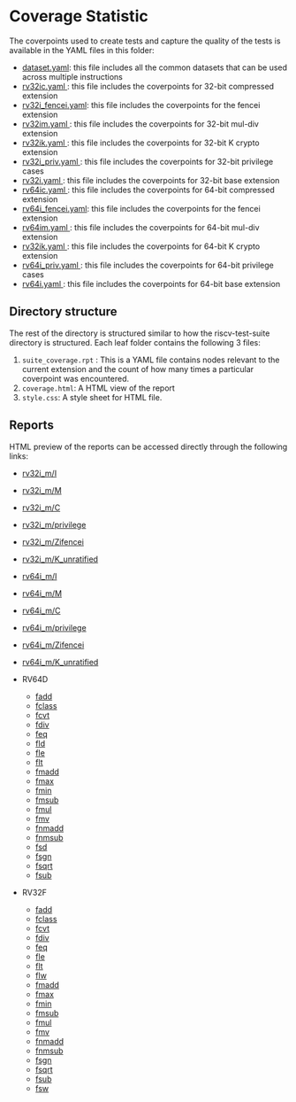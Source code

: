 # Coverage Statistic

The coverpoints used to create tests and capture the quality of the tests is available in the YAML
files in this folder:

- [dataset.yaml](dataset.yaml): this file includes all the common datasets that can be used across multiple instructions
- [rv32ic.yaml      ](rv32ic.yaml): this file includes the coverpoints for 32-bit compressed extension
- [rv32i_fencei.yaml](rv32i_fencei.yaml): this file includes the coverpoints for the fencei extension
- [rv32im.yaml      ](rv32im.yaml): this file includes the coverpoints for 32-bit mul-div extension
- [rv32ik.yaml      ](rv32ik.yaml): this file includes the coverpoints for 32-bit K crypto extension
- [rv32i_priv.yaml  ](rv32i_priv.yaml): this file includes the coverpoints for 32-bit privilege cases
- [rv32i.yaml       ](rv32i.yaml): this file includes the coverpoints for 32-bit base extension
- [rv64ic.yaml      ](rv64ic.yaml): this file includes the coverpoints for 64-bit compressed extension
- [rv64i_fencei.yaml](rv64i_fencei.yaml): this file includes the coverpoints for the fencei extension
- [rv64im.yaml      ](rv64im.yaml): this file includes the coverpoints for 64-bit mul-div extension
- [rv32ik.yaml      ](rv64ik.yaml): this file includes the coverpoints for 64-bit K crypto extension
- [rv64i_priv.yaml  ](rv64i_priv.yaml): this file includes the coverpoints for 64-bit privilege cases
- [rv64i.yaml       ](rv64i.yaml): this file includes the coverpoints for 64-bit base extension


## Directory structure
The rest of the directory is structured similar to how the riscv-test-suite directory is structured.
Each leaf folder contains the following 3 files:
1. ``suite_coverage.rpt`` : This is a YAML file contains nodes relevant to the current extension and the count of how many times a particular coverpoint was encountered.
2. ``coverage.html``: A HTML view of the report
4. ``style.css``: A style sheet for HTML file.

## Reports

HTML preview of the reports can be accessed directly through the following links:

- [rv32i_m/I](https://htmlpreview.github.io/?https://github.com/riscv-non-isa/riscv-arch-test/blob/master/riscv-test-stats/coverage/rv32i_m/I/coverage.html)
- [rv32i_m/M](https://htmlpreview.github.io/?https://github.com/riscv-non-isa/riscv-arch-test/blob/master/riscv-test-stats/coverage/rv32i_m/M/coverage.html)
- [rv32i_m/C](https://htmlpreview.github.io/?https://github.com/riscv-non-isa/riscv-arch-test/blob/master/riscv-test-stats/coverage/rv32i_m/C/coverage.html)
- [rv32i_m/privilege](https://htmlpreview.github.io/?https://github.com/riscv-non-isa/riscv-arch-test/blob/master/riscv-test-stats/coverage/rv32i_m/privilege/coverage.html)
- [rv32i_m/Zifencei](https://htmlpreview.github.io/?https://github.com/riscv-non-isa/riscv-arch-test/blob/master/riscv-test-stats/coverage/rv32i_m/Zifencei/coverage.html)
- [rv32i_m/K_unratified](https://htmlpreview.github.io/?https://github.com/riscv-non-isa/riscv-arch-test/blob/master/riscv-test-stats/coverage/rv32i_m/K_unratified/coverage.html)
- [rv64i_m/I](https://htmlpreview.github.io/?https://github.com/riscv-non-isa/riscv-arch-test/blob/master/riscv-test-stats/coverage/rv64i_m/I/coverage.html)
- [rv64i_m/M](https://htmlpreview.github.io/?https://github.com/riscv-non-isa/riscv-arch-test/blob/master/riscv-test-stats/coverage/rv64i_m/M/coverage.html)
- [rv64i_m/C](https://htmlpreview.github.io/?https://github.com/riscv-non-isa/riscv-arch-test/blob/master/riscv-test-stats/coverage/rv64i_m/C/coverage.html)
- [rv64i_m/privilege](https://htmlpreview.github.io/?https://github.com/riscv-non-isa/riscv-arch-test/blob/master/riscv-test-stats/coverage/rv64i_m/privilege/coverage.html)
- [rv64i_m/Zifencei](https://htmlpreview.github.io/?https://github.com/riscv-non-isa/riscv-arch-test/blob/master/riscv-test-stats/coverage/rv64i_m/Zifencei/coverage.html)
- [rv64i_m/K_unratified](https://htmlpreview.github.io/?https://github.com/riscv-non-isa/riscv-arch-test/blob/master/riscv-test-stats/coverage/rv64i_m/K_unratified/coverage.html)
- RV64D
  
  - [fadd  ](https://htmlpreview.github.io/?https://github.com/riscv-non-isa/riscv-arch-test/blob/master/riscv-test-stats/coverage/rv64i_m/D/rv64d_fadd/coverage.html)
  - [fclass](https://htmlpreview.github.io/?https://github.com/riscv-non-isa/riscv-arch-test/blob/master/riscv-test-stats/coverage/rv64i_m/D/rv64d_fclass/coverage.html)
  - [fcvt  ](https://htmlpreview.github.io/?https://github.com/riscv-non-isa/riscv-arch-test/blob/master/riscv-test-stats/coverage/rv64i_m/D/rv64d_fcvt/coverage.html)
  - [fdiv  ](https://htmlpreview.github.io/?https://github.com/riscv-non-isa/riscv-arch-test/blob/master/riscv-test-stats/coverage/rv64i_m/D/rv64d_fdiv/coverage.html)
  - [feq   ](https://htmlpreview.github.io/?https://github.com/riscv-non-isa/riscv-arch-test/blob/master/riscv-test-stats/coverage/rv64i_m/D/rv64d_feq/coverage.html)
  - [fld   ](https://htmlpreview.github.io/?https://github.com/riscv-non-isa/riscv-arch-test/blob/master/riscv-test-stats/coverage/rv64i_m/D/rv64d_fld/coverage.html)
  - [fle   ](https://htmlpreview.github.io/?https://github.com/riscv-non-isa/riscv-arch-test/blob/master/riscv-test-stats/coverage/rv64i_m/D/rv64d_fle/coverage.html)
  - [flt   ](https://htmlpreview.github.io/?https://github.com/riscv-non-isa/riscv-arch-test/blob/master/riscv-test-stats/coverage/rv64i_m/D/rv64d_flt/coverage.html)
  - [fmadd ](https://htmlpreview.github.io/?https://github.com/riscv-non-isa/riscv-arch-test/blob/master/riscv-test-stats/coverage/rv64i_m/D/rv64d_fmadd/coverage.html)
  - [fmax  ](https://htmlpreview.github.io/?https://github.com/riscv-non-isa/riscv-arch-test/blob/master/riscv-test-stats/coverage/rv64i_m/D/rv64d_fmax/coverage.html)
  - [fmin  ](https://htmlpreview.github.io/?https://github.com/riscv-non-isa/riscv-arch-test/blob/master/riscv-test-stats/coverage/rv64i_m/D/rv64d_fmin/coverage.html)
  - [fmsub ](https://htmlpreview.github.io/?https://github.com/riscv-non-isa/riscv-arch-test/blob/master/riscv-test-stats/coverage/rv64i_m/D/rv64d_fmsub/coverage.html)
  - [fmul  ](https://htmlpreview.github.io/?https://github.com/riscv-non-isa/riscv-arch-test/blob/master/riscv-test-stats/coverage/rv64i_m/D/rv64d_fmul/coverage.html)
  - [fmv   ](https://htmlpreview.github.io/?https://github.com/riscv-non-isa/riscv-arch-test/blob/master/riscv-test-stats/coverage/rv64i_m/D/rv64d_fmv/coverage.html)
  - [fnmadd](https://htmlpreview.github.io/?https://github.com/riscv-non-isa/riscv-arch-test/blob/master/riscv-test-stats/coverage/rv64i_m/D/rv64d_fnmadd/coverage.html)
  - [fnmsub](https://htmlpreview.github.io/?https://github.com/riscv-non-isa/riscv-arch-test/blob/master/riscv-test-stats/coverage/rv64i_m/D/rv64d_fnmsub/coverage.html)
  - [fsd   ](https://htmlpreview.github.io/?https://github.com/riscv-non-isa/riscv-arch-test/blob/master/riscv-test-stats/coverage/rv64i_m/D/rv64d_fsd/coverage.html)
  - [fsgn  ](https://htmlpreview.github.io/?https://github.com/riscv-non-isa/riscv-arch-test/blob/master/riscv-test-stats/coverage/rv64i_m/D/rv64d_fsgn/coverage.html)
  - [fsqrt ](https://htmlpreview.github.io/?https://github.com/riscv-non-isa/riscv-arch-test/blob/master/riscv-test-stats/coverage/rv64i_m/D/rv64d_fsqrt/coverage.html)
  - [fsub  ](https://htmlpreview.github.io/?https://github.com/riscv-non-isa/riscv-arch-test/blob/master/riscv-test-stats/coverage/rv64i_m/D/rv64d_fsub/coverage.html)
- RV32F
  
  - [fadd](https://htmlpreview.github.io/?https://github.com/riscv-non-isa/riscv-arch-test/blob/master/riscv-test-stats/coverage/rv32i_m/F/rv32f_fadd/coverage.html)
  - [fclass](https://htmlpreview.github.io/?https://github.com/riscv-non-isa/riscv-arch-test/blob/master/riscv-test-stats/coverage/rv32i_m/F/rv32f_fclass/coverage.html)
  - [fcvt](https://htmlpreview.github.io/?https://github.com/riscv-non-isa/riscv-arch-test/blob/master/riscv-test-stats/coverage/rv32i_m/F/rv32f_fcvt/coverage.html)
  - [fdiv](https://htmlpreview.github.io/?https://github.com/riscv-non-isa/riscv-arch-test/blob/master/riscv-test-stats/coverage/rv32i_m/F/rv32f_fdiv/coverage.html)
  - [feq](https://htmlpreview.github.io/?https://github.com/riscv-non-isa/riscv-arch-test/blob/master/riscv-test-stats/coverage/rv32i_m/F/rv32f_feq/coverage.html)
  - [fle](https://htmlpreview.github.io/?https://github.com/riscv-non-isa/riscv-arch-test/blob/master/riscv-test-stats/coverage/rv32i_m/F/rv32f_fle/coverage.html)
  - [flt](https://htmlpreview.github.io/?https://github.com/riscv-non-isa/riscv-arch-test/blob/master/riscv-test-stats/coverage/rv32i_m/F/rv32f_flt/coverage.html)
  - [flw](https://htmlpreview.github.io/?https://github.com/riscv-non-isa/riscv-arch-test/blob/master/riscv-test-stats/coverage/rv32i_m/F/rv32f_flw/coverage.html)
  - [fmadd](https://htmlpreview.github.io/?https://github.com/riscv-non-isa/riscv-arch-test/blob/master/riscv-test-stats/coverage/rv32i_m/F/rv32f_fmadd/coverage.html)
  - [fmax](https://htmlpreview.github.io/?https://github.com/riscv-non-isa/riscv-arch-test/blob/master/riscv-test-stats/coverage/rv32i_m/F/rv32f_fmax/coverage.html)
  - [fmin](https://htmlpreview.github.io/?https://github.com/riscv-non-isa/riscv-arch-test/blob/master/riscv-test-stats/coverage/rv32i_m/F/rv32f_fmin/coverage.html)
  - [fmsub](https://htmlpreview.github.io/?https://github.com/riscv-non-isa/riscv-arch-test/blob/master/riscv-test-stats/coverage/rv32i_m/F/rv32f_fmsub/coverage.html)
  - [fmul](https://htmlpreview.github.io/?https://github.com/riscv-non-isa/riscv-arch-test/blob/master/riscv-test-stats/coverage/rv32i_m/F/rv32f_fmul/coverage.html)
  - [fmv](https://htmlpreview.github.io/?https://github.com/riscv-non-isa/riscv-arch-test/blob/master/riscv-test-stats/coverage/rv32i_m/F/rv32f_fmv/coverage.html)
  - [fnmadd](https://htmlpreview.github.io/?https://github.com/riscv-non-isa/riscv-arch-test/blob/master/riscv-test-stats/coverage/rv32i_m/F/rv32f_fnmadd/coverage.html)
  - [fnmsub](https://htmlpreview.github.io/?https://github.com/riscv-non-isa/riscv-arch-test/blob/master/riscv-test-stats/coverage/rv32i_m/F/rv32f_fnmsub/coverage.html)
  - [fsgn](https://htmlpreview.github.io/?https://github.com/riscv-non-isa/riscv-arch-test/blob/master/riscv-test-stats/coverage/rv32i_m/F/rv32f_fsgn/coverage.html)
  - [fsqrt](https://htmlpreview.github.io/?https://github.com/riscv-non-isa/riscv-arch-test/blob/master/riscv-test-stats/coverage/rv32i_m/F/rv32f_fsqrt/coverage.html)
  - [fsub](https://htmlpreview.github.io/?https://github.com/riscv-non-isa/riscv-arch-test/blob/master/riscv-test-stats/coverage/rv32i_m/F/rv32f_fsub/coverage.html)
  - [fsw](https://htmlpreview.github.io/?https://github.com/riscv-non-isa/riscv-arch-test/blob/master/riscv-test-stats/coverage/rv32i_m/F/rv32f_fsw/coverage.html)

